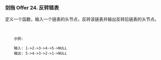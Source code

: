 ### 剑指 Offer 24. 反转链表


定义一个函数，输入一个链表的头节点，反转该链表并输出反转后链表的头节点。

 
```
    示例:
    
    输入: 1->2->3->4->5->NULL
    输出: 5->4->3->2->1->NULL

```